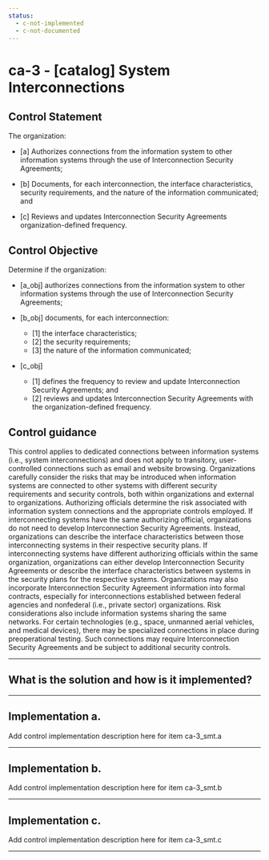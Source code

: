 ```yaml
---
status:
  - c-not-implemented
  - c-not-documented
---
```


# ca-3 - \[catalog\] System Interconnections

## Control Statement

The organization:

- \[a\] Authorizes connections from the information system to other information systems through the use of Interconnection Security Agreements;

- \[b\] Documents, for each interconnection, the interface characteristics, security requirements, and the nature of the information communicated; and

- \[c\] Reviews and updates Interconnection Security Agreements organization-defined frequency.

## Control Objective

Determine if the organization:

- \[a_obj\] authorizes connections from the information system to other information systems through the use of Interconnection Security Agreements;

- \[b_obj\] documents, for each interconnection:

  - \[1\] the interface characteristics;
  - \[2\] the security requirements;
  - \[3\] the nature of the information communicated;

- \[c_obj\]

  - \[1\] defines the frequency to review and update Interconnection Security Agreements; and
  - \[2\] reviews and updates Interconnection Security Agreements with the organization-defined frequency.

## Control guidance

This control applies to dedicated connections between information systems (i.e., system interconnections) and does not apply to transitory, user-controlled connections such as email and website browsing. Organizations carefully consider the risks that may be introduced when information systems are connected to other systems with different security requirements and security controls, both within organizations and external to organizations. Authorizing officials determine the risk associated with information system connections and the appropriate controls employed. If interconnecting systems have the same authorizing official, organizations do not need to develop Interconnection Security Agreements. Instead, organizations can describe the interface characteristics between those interconnecting systems in their respective security plans. If interconnecting systems have different authorizing officials within the same organization, organizations can either develop Interconnection Security Agreements or describe the interface characteristics between systems in the security plans for the respective systems. Organizations may also incorporate Interconnection Security Agreement information into formal contracts, especially for interconnections established between federal agencies and nonfederal (i.e., private sector) organizations. Risk considerations also include information systems sharing the same networks. For certain technologies (e.g., space, unmanned aerial vehicles, and medical devices), there may be specialized connections in place during preoperational testing. Such connections may require Interconnection Security Agreements and be subject to additional security controls.

______________________________________________________________________

## What is the solution and how is it implemented?

<!-- Please leave this section blank and enter implementation details in the parts below. -->

______________________________________________________________________

## Implementation a.

Add control implementation description here for item ca-3_smt.a

______________________________________________________________________

## Implementation b.

Add control implementation description here for item ca-3_smt.b

______________________________________________________________________

## Implementation c.

Add control implementation description here for item ca-3_smt.c

______________________________________________________________________
